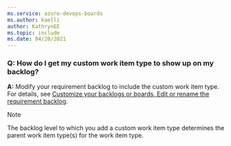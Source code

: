 ```yaml
---
ms.service: azure-devops-boards
ms.author: kaelli
author: KathrynEE
ms.topic: include
ms.date: 04/20/2021
---
```



### Q: How do I get my custom work item type to show up on my backlog?

**A:** Modify your requirement backlog to include the custom work item type. For details, see [Customize your backlogs or boards, Edit or rename the requirement backlog](../customize-process-backlogs-boards.md#edit-or-rename-the-requirement-backlog). 

> [!NOTE]  
> The backlog level to which you add a custom work item type determines the parent work item type(s) for the work item type.
